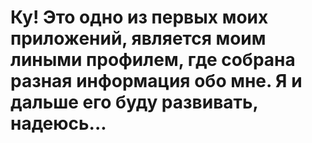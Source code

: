 # Ку! Это одно из первых моих приложений, является моим лиными профилем, где собрана разная информация обо мне. Я и дальше его буду развивать, надеюсь...